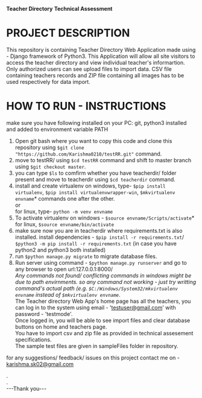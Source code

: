 **Teacher Directory**
**Technical Assessment**

# PROJECT DESCRIPTION

This repository is containing Teacher Directory Web Application made using - Django framework of Python3. This Application will allow all site visitors to access the teacher directory and view individual teacher's informartion. Only authorized users can see upload files to import data. CSV file containing teachers records and ZIP file containing all images has to be used respectively for data import.

# HOW TO RUN - INSTRUCTIONS

make sure you have following installed on your PC: git, python3 installed and added to environment variable PATH

1. Open git bash where you want to copy this code and clone this repository using `$git clone "https://github.com/Karishma0210/testRR.git"` command.
2. move to testRR/ using `$cd testRR` command and shift to master branch using `$git checkout master`.
3. you can type `$ls` to comfirm whether you have teacherdir/ folder present and move to teacherdir using `$cd teacherdir` command.
4. install and create virtualenv on windows, type- `$pip install virtualenv`, `$pip install virtualenvwrapper-win`, `$mkvirtualenv envname`\* commands one after the other. <br/>or <br/>for linux, type- `python -m venv envname`
5. To activate virtualenv on windows - `$source envname/Scripts/activate`\* <br/> for linux, `$source envname/bin/activate`
6. make sure now you are in teacherdir where requirements.txt is also installed. install dependencies - `$pip install -r requirements.txt`/ `$python3 -m pip install -r requirements.txt` (in case you have python2 and python3 both installed)
7. run `$python manage.py migrate` to migrate database files.
8. Run server using command - `$python manage.py runserver` and go to any browser to open url:127.0.0.1:8000/
   <br/>
   _*Any commands not found/ conflicting commands in windows might be due to path envirnments. so any command not working - just try writting command's actual path (e.g. `$C:/Windows/System32/mkvirtualenv envname` instead of `$mkvirtualenv envname`*_.
   <br/>
   The Teacher directory Web App's home page has all the teachers, you can log in to the system using email - 'testuser@gmail.com' with password - 'testmode'.<br/>
   Once logged in, you will be able to see import files and clear database buttons on home and teachers page.<br/>
   You have to import csv and zip file as provided in technical assesement specifications.<br/>
   The sample test files are given in sampleFiles folder in repository.

for any suggestions/ feedback/ issues on this project contact me on - karishma.sk02@gmail.com
<br/>

.
<br/>
.
<br/>
---Thank you---
